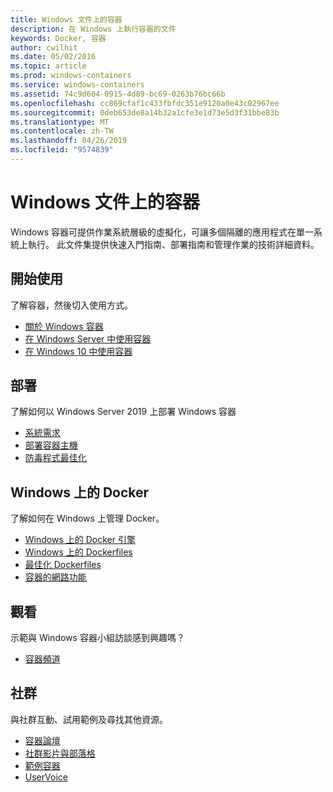 ```yaml
---
title: Windows 文件上的容器
description: 在 Windows 上執行容器的文件
keywords: Docker, 容器
author: cwilhit
ms.date: 05/02/2016
ms.topic: article
ms.prod: windows-containers
ms.service: windows-containers
ms.assetid: 74c9d604-0915-4d89-bc69-0263b76bc66b
ms.openlocfilehash: cc869cfaf1c433fbfdc351e9120a0e43c02967ee
ms.sourcegitcommit: 0deb653de8a14b32a1cfe3e1d73e5d3f31bbe83b
ms.translationtype: MT
ms.contentlocale: zh-TW
ms.lasthandoff: 04/26/2019
ms.locfileid: "9574839"
---
```

# <a name="containers-on-windows-documentation"></a>Windows 文件上的容器

Windows 容器可提供作業系統層級的虛擬化，可讓多個隔離的應用程式在單一系統上執行。 此文件集提供快速入門指南、部署指南和管理作業的技術詳細資料。

## <a name="getting-started"></a>開始使用
了解容器，然後切入使用方式。
* [關於 Windows 容器](about/index.md)
* [在 Windows Server 中使用容器](quick-start/quick-start-windows-server.md)
* [在 Windows 10 中使用容器](quick-start/quick-start-windows-10.md)

## <a name="deployment"></a>部署
了解如何以 Windows Server 2019 上部署 Windows 容器

* [系統需求](deploy-containers/system-requirements.md)
* [部署容器主機](deploy-containers/deploy-containers-on-server.md)
* [防毒程式最佳化](https://msdn.microsoft.com/en-us/windows/hardware/drivers/ifs/anti-virus-optimization-for-windows-containers)

## <a name="docker-on-windows"></a>Windows 上的 Docker
了解如何在 Windows 上管理 Docker。
* [Windows 上的 Docker 引擎](manage-docker/configure-docker-daemon.md)
* [Windows 上的 Dockerfiles](manage-docker/manage-windows-dockerfile.md)
* [最佳化 Dockerfiles](manage-docker/optimize-windows-dockerfile.md)
* [容器的網路功能](container-networking/architecture.md)

## <a name="watch"></a>觀看
示範與 Windows 容器小組訪談感到興趣嗎？
* [容器頻道](https://channel9.msdn.com/Blogs/containers)

## <a name="community"></a>社群
與社群互動、試用範例及尋找其他資源。
* [容器論壇](https://social.msdn.microsoft.com/Forums/en-US/home?forum=windowscontainers)
* [社群影片與部落格](communitylinks.md)
* [範例容器](https://docs.microsoft.com/en-us/virtualization/windowscontainers/samples)
* [UserVoice](https://windowsserver.uservoice.com/forums/304624-containers)
